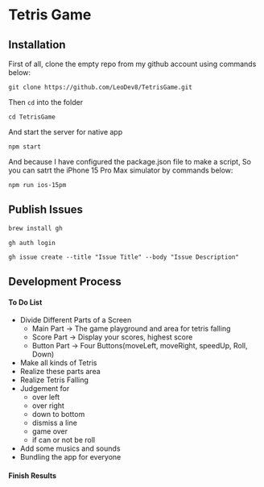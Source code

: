 # Tetris Game

## Installation
First of all, clone the empty repo from my github account using commands below:

```shell
git clone https://github.com/LeoDev8/TetrisGame.git
```

Then `cd` into the folder

```shell
cd TetrisGame
```

And start the server for native app

```shell
npm start
```

And because I have configured the package.json file to make a script, So you can satrt the iPhone 15 Pro Max simulator by commands below:

```shell
npm run ios-15pm
```



## Publish Issues

```bash
brew install gh
```

```shell
gh auth login
```

```shell
gh issue create --title "Issue Title" --body "Issue Description"
```

## Development Process

#### To Do List

- Divide Different Parts of a Screen
    -  Main Part -> The game playground and area for tetris falling
    - Score Part -> Display your scores, highest score
    - Button Part -> Four Buttons(moveLeft, moveRight, speedUp, Roll, Down)
- Make all kinds of Tetris
- Realize these parts area
- Realize Tetris Falling
- Judgement for 
    - over left
    - over right
    - down to bottom
    - dismiss a line 
    - game over
    - if can or not be roll
- Add some musics and sounds
- Bundling the app for everyone



#### Finish Results
